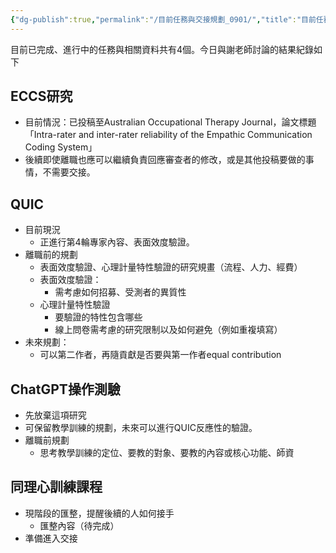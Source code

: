 ```yaml
---
{"dg-publish":true,"permalink":"/目前任務與交接規劃_0901/","title":"目前任務與交接規劃","tags":["blog","work","note"],"created":"2023-09-01","updated":"2023-09-01T14:37"}
---
```



目前已完成、進行中的任務與相關資料共有4個。今日與謝老師討論的結果紀錄如下

## ECCS研究 

- 目前情況：已投稿至Australian Occupational Therapy Journal，論文標題「Intra-rater and inter-rater reliability of the Empathic Communication Coding System」
- 後續即使離職也應可以繼續負責回應審查者的修改，或是其他投稿要做的事情，不需要交接。

## QUIC

- 目前現況
    - 正進行第4輪專家內容、表面效度驗證。
- 離職前的規劃
    - 表面效度驗證、心理計量特性驗證的研究規畫（流程、人力、經費）
    - 表面效度驗證：
        - 需考慮如何招募、受測者的異質性
    - 心理計量特性驗證
        - 要驗證的特性包含哪些
        - 線上問卷需考慮的研究限制以及如何避免（例如重複填寫）
- 未來規劃：
    - 可以第二作者，再隨貢獻是否要與第一作者equal contribution

## ChatGPT操作測驗

- 先放棄這項研究
- 可保留教學訓練的規劃，未來可以進行QUIC反應性的驗證。
- 離職前規劃
    - 思考教學訓練的定位、要教的對象、要教的內容或核心功能、師資
## 同理心訓練課程

- 現階段的匯整，提醒後續的人如何接手
    - 匯整內容（待完成）
- 準備進入交接
